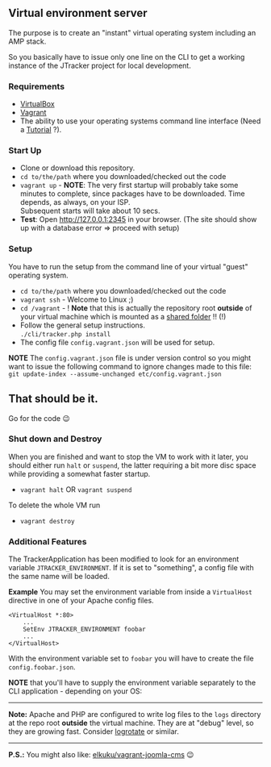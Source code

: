 ## Virtual environment server

The purpose is to create an "instant" virtual operating system including an AMP stack.

So you basically have to issue only one line on the CLI to get a working instance of the JTracker project for local development.

### Requirements

* [VirtualBox](https://www.virtualbox.org/)
* [Vagrant](http://www.vagrantup.com/)
* The ability to use your operating systems command line interface (Need a [Tutorial](http://lifehacker.com/5633909/who-needs-a-mouse-learn-to-use-the-command-line-for-almost-anything) ?).

### Start Up

* Clone or download this repository.
* `cd to/the/path` where you downloaded/checked out the code
* `vagrant up` - **NOTE**: The very first startup will probably take some minutes to complete, since packages have to be downloaded. Time depends, as always, on your ISP.<br />Subsequent starts will take about 10 secs.
* **Test**: Open http://127.0.0.1:2345 in your browser. (The site should show up with a database error => proceed with setup)

### Setup

You have to run the setup from the command line of your virtual "guest" operating system.

* `cd to/the/path` where you downloaded/checked out the code
* `vagrant ssh` - Welcome to Linux ;)
* `cd /vagrant` - ! **Note** that this is actually the repository root **outside** of your virtual machine which is mounted as a [shared folder](https://www.virtualbox.org/manual/ch04.html#sharedfolders) !! (!)
* Follow the general setup instructions.<br />`./cli/tracker.php install`
* The config file `config.vagrant.json` will be used for setup.

**NOTE** The `config.vagrant.json` file is under version control so you might want to issue the following command to ignore changes made to this file:
`git update-index --assume-unchanged etc/config.vagrant.json`

## That should be it.

Go for the code :wink:

### Shut down and Destroy

When you are finished and want to stop the VM to work with it later, you should either run `halt` or `suspend`, the latter requiring a bit more disc space while providing a somewhat faster startup.

* `vagrant halt` OR `vagrant suspend`

To delete the whole VM run

* `vagrant destroy`

### Additional Features

The TrackerApplication has been modified to look for an environment variable `JTRACKER_ENVIRONMENT`.
If it is set to "something", a config file with the same name will be loaded.

**Example**
You may set the environment variable from inside a `VirtualHost` directive in one of your Apache config files.

```
<VirtualHost *:80>
	...
    SetEnv JTRACKER_ENVIRONMENT foobar
	...
</VirtualHost>
```

With the environment variable set to `foobar` you will have to create the file `config.foobar.json`.

**NOTE** that you'll have to supply the environment variable separately to the CLI application - depending on your OS:

----

**Note:** Apache and PHP are configured to write log files to the `logs` directory at the repo root **outside** the virtual machine. They are at "debug" level, so they are growing fast. Consider [logrotate](http://linux.die.net/man/8/logrotate) or similar.

----
**P.S.:** You might also like: [elkuku/vagrant-joomla-cms](https://github.com/elkuku/vagrant-joomla-cms) :wink:
